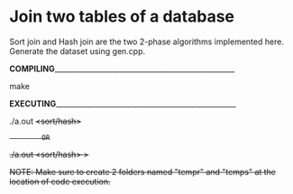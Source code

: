 Join two tables of a database
=============================

Sort join and Hash join are the two 2-phase algorithms implemented here.
Generate the dataset using gen.cpp.


__________COMPILING____________________________________________________________

make

__________EXECUTING____________________________________________________________

./a.out <R> <S> <sort/hash> <M>

			OR

./a.out <R> <S> <sort/hash> <M> > <output file>

NOTE: Make sure to create 2 folders named "tempr" and "temps" at the location of code execution.
